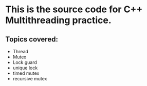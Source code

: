 # This is the source code for C++ Multithreading practice.

## Topics covered:

- Thread
- Mutex
- Lock guard
- unique lock
- timed mutex
- recursive mutex
